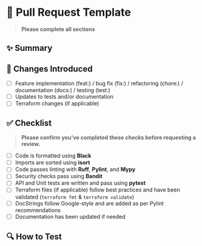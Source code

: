 # 📌 Pull Request Template

> **Please complete all sections**

## ✨ Summary

<!-- Provide a short, clear summary of what this PR does. Keep it concise but informative. -->

## 📜 Changes Introduced

<!-- List key changes made in this PR. Consider bullet points for readability. -->

- [ ] Feature implementation (feat:) / bug fix (fix:) / refactoring (chore:) / documentation (docs:) / testing (test:)
- [ ] Updates to tests and/or documentation
- [ ] Terraform changes (if applicable)

## ✅ Checklist

> **Please confirm you've completed these checks before requesting a review.**

- [ ] Code is formatted using **Black**
- [ ] Imports are sorted using **isort**
- [ ] Code passes linting with **Ruff**, **Pylint**, and **Mypy**
- [ ] Security checks pass using **Bandit**
- [ ] API and Unit tests are written and pass using **pytest**
- [ ] Terraform files (if applicable) follow best practices and have been validated (`terraform fmt` & `terraform validate`)
- [ ] DocStrings follow Google-style and are added as per Pylint recommendations
- [ ] Documentation has been updated if needed

## 🔍 How to Test

<!-- Describe how reviewers can verify your changes. Include test commands if applicable. -->
